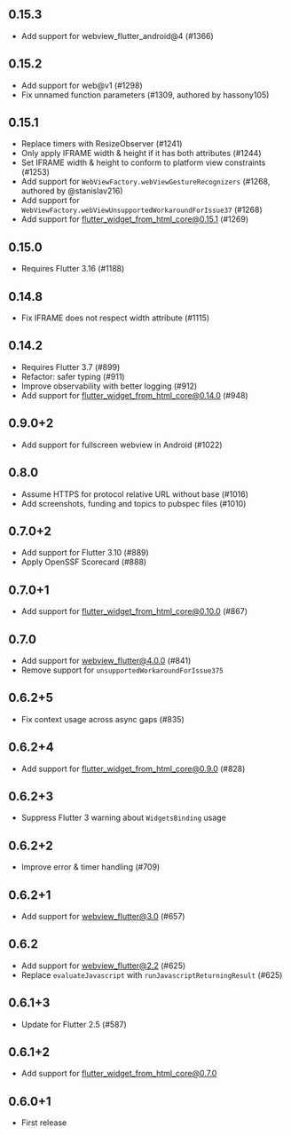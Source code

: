## 0.15.3

- Add support for webview_flutter_android@4 (#1366)

## 0.15.2

- Add support for web@v1 (#1298)
- Fix unnamed function parameters (#1309, authored by hassony105)

## 0.15.1

- Replace timers with ResizeObserver (#1241)
- Only apply IFRAME width & height if it has both attributes (#1244)
- Set IFRAME width & height to conform to platform view constraints (#1253)
- Add support for `WebViewFactory.webViewGestureRecognizers` (#1268, authored by @stanislav216)
- Add support for `WebViewFactory.webViewUnsupportedWorkaroundForIssue37` (#1268)
- Add support for flutter_widget_from_html_core@0.15.1 (#1269)

## 0.15.0

- Requires Flutter 3.16 (#1188)

## 0.14.8

- Fix IFRAME does not respect width attribute (#1115)

## 0.14.2

- Requires Flutter 3.7 (#899)
- Refactor: safer typing (#911)
- Improve observability with better logging (#912)
- Add support for flutter_widget_from_html_core@0.14.0 (#948)

## 0.9.0+2

- Add support for fullscreen webview in Android (#1022)

## 0.8.0

- Assume HTTPS for protocol relative URL without base (#1016)
- Add screenshots, funding and topics to pubspec files (#1010)

## 0.7.0+2

- Add support for Flutter 3.10 (#889)
- Apply OpenSSF Scorecard (#888)

## 0.7.0+1

- Add support for flutter_widget_from_html_core@0.10.0 (#867)

## 0.7.0

- Add support for webview_flutter@4.0.0 (#841)
- Remove support for `unsupportedWorkaroundForIssue375`

## 0.6.2+5

- Fix context usage across async gaps (#835)

## 0.6.2+4

- Add support for flutter_widget_from_html_core@0.9.0 (#828)

## 0.6.2+3

- Suppress Flutter 3 warning about `WidgetsBinding` usage

## 0.6.2+2

- Improve error & timer handling (#709)

## 0.6.2+1

- Add support for webview_flutter@3.0 (#657)

## 0.6.2

- Add support for webview_flutter@2.2 (#625)
- Replace `evaluateJavascript` with `runJavascriptReturningResult` (#625)

## 0.6.1+3

- Update for Flutter 2.5 (#587)

## 0.6.1+2

- Add support for flutter_widget_from_html_core@0.7.0

## 0.6.0+1

- First release
